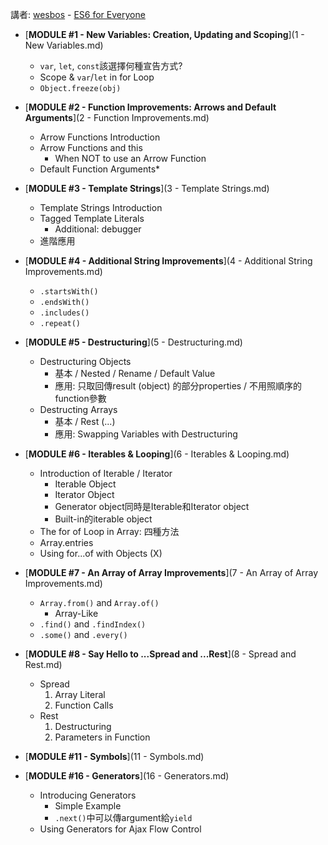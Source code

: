 講者: [wesbos](https://github.com/wesbos) - [ES6 for Everyone](https://es6.io/)

* [__MODULE #1 - New Variables: Creation, Updating and Scoping__](1 - New Variables.md)
    - `var`, `let`, `const`該選擇何種宣告方式?
    - Scope & `var`/`let` in for Loop
    - `Object.freeze(obj)`

* [__MODULE #2 - Function Improvements: Arrows and Default Arguments__](2 - Function Improvements.md)
    - Arrow Functions Introduction
    - Arrow Functions and this
        - When NOT to use an Arrow Function
    - Default Function Arguments* 

* [__MODULE #3 - Template Strings__](3 - Template Strings.md)
    - Template Strings Introduction
    - Tagged Template Literals
        - Additional: debugger
    - 進階應用

* [__MODULE #4 - Additional String Improvements__](4 - Additional String Improvements.md)
    - `.startsWith()`
    - `.endsWith()`
    - `.includes()`
    - `.repeat()`

* [__MODULE #5 - Destructuring__](5 - Destructuring.md)
    - Destructuring Objects
        - 基本 / Nested / Rename / Default Value
        - 應用: 只取回傳result (object) 的部分properties / 不用照順序的function參數
    - Destructing Arrays
        - 基本 / Rest (...)
        - 應用: Swapping Variables with Destructuring

* [__MODULE #6 - Iterables & Looping__](6 - Iterables & Looping.md)
    - Introduction of Iterable / Iterator
        - Iterable Object
        - Iterator Object
        - Generator object同時是Iterable和Iterator object
        - Built-in的iterable object
    - The for of Loop in Array: 四種方法
    - Array.entries
    - Using for...of with Objects (X)

* [__MODULE #7 - An Array of Array Improvements__](7 - An Array of Array Improvements.md)
    - `Array.from()` and `Array.of()`
        - Array-Like
    - `.find()` and `.findIndex()`
    - `.some()` and `.every()`

* [__MODULE #8 - Say Hello to ...Spread and ...Rest__](8 - Spread and Rest.md)
    - Spread
        1. Array Literal
        2. Function Calls
    - Rest
        1. Destructuring
        2. Parameters in Function

* [__MODULE #11 - Symbols__](11 - Symbols.md)

* [__MODULE #16 - Generators__](16 - Generators.md)
    - Introducing Generators
        - Simple Example
        - `.next()`中可以傳argument給`yield`
    - Using Generators for Ajax Flow Control
